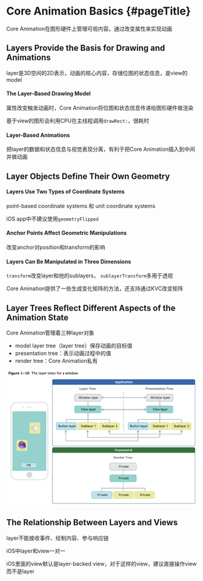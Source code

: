 # Core Animation Basics {#pageTitle}

Core Animation在图形硬件上管理可视内容。通过改变属性来实现动画

## Layers Provide the Basis for Drawing and Animations

layer是3D空间的2D表示，动画的核心内容，存储位图的状态信息，是view的model

#### The Layer-Based Drawing Model

属性改变触发动画时，Core Animation将位图和状态信息传递给图形硬件做渲染

基于view的图形会利用CPU在主线程调用`drawRect:`，很耗时

#### Layer-Based Animations

把layer的数据和状态信息与视觉表现分离，有利于把Core Animation插入到中间并做动画

## Layer Objects Define Their Own Geometry

#### Layers Use Two Types of Coordinate Systems

point-based coordinate systems 和 unit coordinate systems

iOS app中不建议使用`geometryFlipped`

#### Anchor Points Affect Geometric Manipulations

改变anchor对position和transform的影响

#### Layers Can Be Manipulated in Three Dimensions

`transform`改变layer和他的sublayers， `sublayerTransform`多用于透视

Core Animation提供了一些生成变化矩阵的方法，还支持通过KVC改变矩阵

## Layer Trees Reflect Different Aspects of the Animation State

Core Animation管理着三种layer对象

* model layer tree（layer tree）保存动画的目标值
* presentation tree：表示动画过程中的值
* render tree：Core Animation私有

![](/assets/impor1t.png)

## The Relationship Between Layers and Views

layer不能接收事件、绘制内容、参与响应链

iOS中layer和view一对一

iOS里面的view默认是layer-backed view，对于这样的view，建议直接操作view而不是layer

